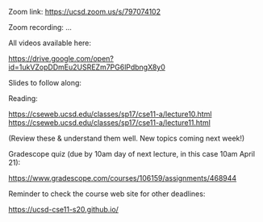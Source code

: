 Zoom link: https://ucsd.zoom.us/s/797074102

Zoom recording: ...

All videos available here:

https://drive.google.com/open?id=1ukVZopDDmEu2USREZm7PG6lPdbngX8y0

Slides to follow along:



Reading:

https://cseweb.ucsd.edu/classes/sp17/cse11-a/lecture10.html
https://cseweb.ucsd.edu/classes/sp17/cse11-a/lecture11.html

(Review these & understand them well. New topics coming next week!)

Gradescope quiz (due by 10am day of next lecture, in this case 10am April 21):

https://www.gradescope.com/courses/106159/assignments/468944

Reminder to check the course web site for other deadlines:

https://ucsd-cse11-s20.github.io/

